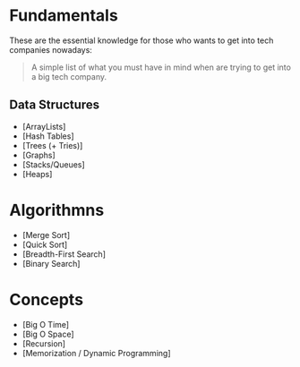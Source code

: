 # Fundamentals
These are the essential knowledge for those who wants to get into tech companies nowadays:
> A simple list of what you must have in mind when are trying to get into a big tech company.

## Data Structures
- [ArrayLists]
- [Hash Tables]
- [Trees (+ Tries)]
- [Graphs]
- [Stacks/Queues]
- [Heaps]

# Algorithmns
- [Merge Sort]
- [Quick Sort]
- [Breadth-First Search]
- [Binary Search]

# Concepts
- [Big O Time]
- [Big O Space]
- [Recursion]
- [Memorization / Dynamic Programming]


